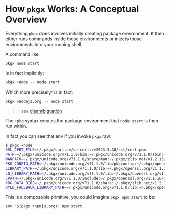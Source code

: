 # How `pkgx` Works: A Conceptual Overview

Everything `pkgx` does involves initially creating package environment. It then
either runs commands inside those environments or injects those environments
into your running shell.

A command like:

```sh
pkgx node start
```

Is in fact implicitly:

```sh
pkgx +node -- node start
```

Which more precisely† is in fact:

```sh
pkgx +nodejs.org -- node start
```

> † see [disambiguation](pkgx-cmd.md#disambiguation)

The `+pkg` syntax creates the package environment that `node start` is then
run within.

In fact you can see that env if you invoke `pkgx` raw:

```sh
$ pkgx +node
SSL_CERT_FILE=~/.pkgx/curl.se/ca-certs/v2023.5.30/ssl/cert.pem
PATH=~/.pkgx/unicode.org/v71.1.0/bin:~/.pkgx/unicode.org/v71.1.0/sbin:~/.pkgx/openssl.org/v1.1.1u/bin:~/.pkgx/nodejs.org/v20.5.0/bin
MANPATH=~/.pkgx/unicode.org/v71.1.0/share/man:~/.pkgx/zlib.net/v1.2.13/share/man:~/.pkgx/nodejs.org/v20.5.0/share/man:/usr/share/man
PKG_CONFIG_PATH=~/.pkgx/unicode.org/v71.1.0/lib/pkgconfig:~/.pkgx/openssl.org/v1.1.1u/lib/pkgconfig:~/.pkgx/zlib.net/v1.2.13/lib/pkgconfig
LIBRARY_PATH=~/.pkgx/unicode.org/v71.1.0/lib:~/.pkgx/openssl.org/v1.1.1u/lib:~/.pkgx/zlib.net/v1.2.13/lib
LD_LIBRARY_PATH=~/.pkgx/unicode.org/v71.1.0/lib:~/.pkgx/openssl.org/v1.1.1u/lib:~/.pkgx/zlib.net/v1.2.13/lib
CPATH=~/.pkgx/unicode.org/v71.1.0/include:~/.pkgx/openssl.org/v1.1.1u/include:~/.pkgx/zlib.net/v1.2.13/include:~/.pkgx/nodejs.org/v20.5.0/include
XDG_DATA_DIRS=~/.pkgx/unicode.org/v71.1.0/share:~/.pkgx/zlib.net/v1.2.13/share:~/.pkgx/nodejs.org/v20.5.0/share
DYLD_FALLBACK_LIBRARY_PATH=~/.pkgx/unicode.org/v71.1.0/lib:~/.pkgx/openssl.org/v1.1.1u/lib:~/.pkgx/zlib.net/v1.2.13/lib
```

This is a composable primitive, you could imagine `pkgx npm start` to be:

```sh
env "$(pkgx +npmjs.org)" npm start
```
